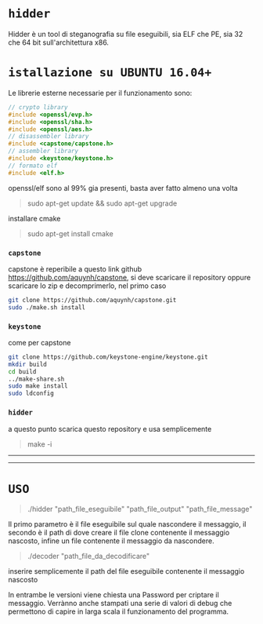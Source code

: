 # `hidder `   
Hidder è un tool di steganografia su file eseguibili, sia ELF che PE, sia 32 che 64 bit sull'architettura x86.  
# `istallazione su UBUNTU 16.04+  `   
Le librerie esterne necessarie per il funzionamento sono:
```c
// crypto library
#include <openssl/evp.h>
#include <openssl/sha.h>
#include <openssl/aes.h>
// disassembler library
#include <capstone/capstone.h>
// assembler library
#include <keystone/keystone.h>
// formato elf
#include <elf.h>
```
openssl/elf sono al 99% gia presenti, basta aver fatto almeno una volta
>sudo apt-get update && sudo apt-get upgrade    

installare cmake
>sudo apt-get install cmake
### `capstone  `  
capstone è reperibile a questo link github https://github.com/aquynh/capstone, si deve
scaricare il repository oppure scaricare lo zip e decomprimerlo, nel primo caso
```sh
git clone https://github.com/aquynh/capstone.git 
sudo ./make.sh install 
```
### `keystone   `
come per capstone 
```sh
git clone https://github.com/keystone-engine/keystone.git 
mkdir build
cd build
../make-share.sh
sudo make install
sudo ldconfig
```
### `hidder  `
a questo punto scarica questo repository e usa semplicemente 
>make -i

---
---
# `USO`
> ./hidder "path_file_eseguibile" "path_file_output" "path_file_message"        

Il primo parametro è il file eseguibile sul quale nascondere il messaggio, il secondo è il path di dove creare il file clone contenente il messaggio nascosto, infine un file contenente il messaggio da nascondere.
> ./decoder "path_file_da_decodificare"     

inserire semplicemente il path del file eseguibile contenente il messaggio nascosto

In entrambe le versioni viene chiesta una Password per criptare il messaggio.
Verrànno anche stampati una serie di valori di debug che permettono di capire in larga scala il funzionamento del programma.

